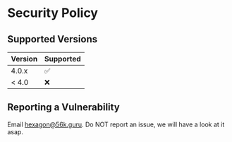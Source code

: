 # Security Policy

## Supported Versions

| Version | Supported          |
| ------- | ------------------ |
| 4.0.x   | :white_check_mark: |
| < 4.0   | :x:                |

## Reporting a Vulnerability

Email hexagon@56k.guru. Do NOT report an issue, we will have a look at it asap.
